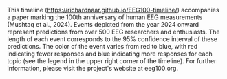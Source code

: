 This timeline (https://richardnaar.github.io/EEG100-timeline/) accompanies a paper marking the 100th anniversary of human EEG measurements (Mushtaq et al., 2024). Events depicted from the year 2024 onward represent predictions from over 500 EEG researchers and enthusiasts. The length of each event corresponds to the 95% confidence interval of these predictions. The color of the event varies from red to blue, with red indicating fewer responses and blue indicating more responses for each topic (see the legend in the upper right corner of the timeline). For further information, please visit the project's website at eeg100.org.
